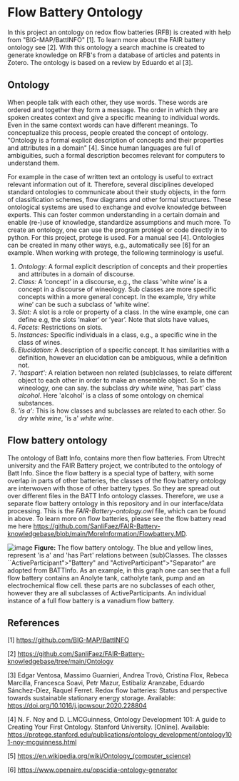 # Flow Battery Ontology
In this project an ontology on redox flow batteries (RFB) is created with help from "BIG-MAP/BattINFO" [1]. To learn more about the FAIR battery ontology see [2]. With this ontology a search machine is created to generate knowledge on RFB's from a database of articles and patents in Zotero. The ontology is based on a review by Eduardo et al [3].

## Ontology
When people talk with each other, they use words. These words are ordered and together they form a message. The order in which they are spoken creates context and give a specific meaning to individual words. Even in the same context words can have different meanings. To conceptualize this process, people created the concept of ontology. "Ontology is a formal explicit description of concepts and their properties and attributes in a domain" [4]. Since human languages are full of ambiguities, such a formal description becomes relevant for computers to understand them.

For example in the case of written text an ontology is useful to extract relevant information out of it. Therefore, several disciplines developed standard ontologies to communicate about their study objects, in the form of classification schemes, flow diagrams and other formal structures. These ontological systems are used to exchange and evolve knowledge between experts. This can foster common understanding in a certain domain and enable (re-)use of knowledge, standardize assumptions and much more.
To create an ontology, one can use the program protégè or code directly in to python. For this project, protege is used. For a manual see [4]. Ontologies can be created in many other ways, e.g., automatically see [6] for an example. When working with protege, the following terminology is useful.
1. *Ontology*: A formal explicit description of concepts and their properties and attributes in a domain
of discourse.
2. *Class:* A ’concept’ in a discourse, e.g., the class 'white wine’ is a concept in a discourse of wineology.
Sub classes are more specific concepts within a more general concept. In the example, ’dry white
wine’ can be such a subclass of ’white wine’.
3. *Slot:* A slot is a role or property of a class. In the wine example, one can define e.g, the slots ’maker’ or
’year’. Note that slots have values,
4. *Facets:* Restrictions on slots.
5. *Instances:* Specific individuals in a class, e.g., a specific wine in the class of wines.
6. *Elucidation:* A description of a specific concept. It has similarities with a definition, however an elucidation can be ambiguous, while a definition not. 
7. *'haspart':* A relation between non related (sub)classes, to relate different object to each other in order to make an ensemble object. So in the wineology, one can say. the subclass *dry white wine*, 'has part' class *alcohol*. Here 'alcohol' is a class of some ontology on chemical substances. 
8. *'is a':* This is how classes and subclasses are related to each other. So *dry white wine*, 'is a' *white wine*. 

## Flow battery ontology
The ontology of Batt Info, contains more then flow batteries. From Utrecht university and the FAIR Battery project, we contributed to the ontology of Batt Info. Since the flow battery is a special type of battery, with some overlap in parts of other batteries, the classes of the flow battery ontology are interwoven with those of other battery types. So they are spread out over different files in the BATT Info ontology classes. Therefore, we use a separate flow battery ontology in this repository and in our interface/data processing. This is the *FAIR-Battery-ontology.owl* file, which can be found in above. To learn more on flow batteries, please see the flow battery read me here https://github.com/SanliFaez/FAIR-Battery-knowledgebase/blob/main/MoreInformation/Flowbattery.MD.

![image](https://user-images.githubusercontent.com/93695286/224756657-827f7265-866b-468a-b7ce-fe231d4bfdfb.png)
**Figure:** The flow battery ontology. The blue and yellow lines, represent 'is a' and 'has Part' relations between (sub)Classes. The classes ``ActiveParticipant">"Battery" and "ActiveParticipant">"Separator" are adopted from BATTInfo. As an example, in this graph one can see that a full flow battery contains an Anolyte tank, catholyte tank, pump and an electrochemical flow cell. these parts are no subclasses of each other, however they are all subclasses of ActiveParticipants. An individual instance of a full flow battery is a vanadium flow battery. 

## References
[1] <https://github.com/BIG-MAP/BattINFO>

[2] <https://github.com/SanliFaez/FAIR-Battery-knowledgebase/tree/main/Ontology>

[3] Edgar Ventosa, Massimo Guarnieri, Andrea Trovò, Cristina Flox, Rebeca Marcilla, Francesca Soavi, Petr Mazur, Estibaliz Aranzabe, Eduardo Sánchez-Díez, Raquel Ferret. Redox flow batteries: Status and perspective towards sustainable stationary energy storage. Available: https://doi.org/10.1016/j.jpowsour.2020.228804

[4] N. F. Noy and D. L.MCGuinness, Ontology Development 101: A guide to Creating Your First
Ontology. Stanford University. [Online].
Available: https://protege.stanford.edu/publications/ontology_development/ontology101-noy-mcguinness.html

[5] https://en.wikipedia.org/wiki/Ontology_(computer_science) 

[6] https://www.openaire.eu/opscidia-ontology-generator
